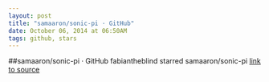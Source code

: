 ```yaml
---
layout: post
title: "samaaron/sonic-pi · GitHub"
date: October 06, 2014 at 06:50AM
tags: github, stars
---
```

##samaaron/sonic-pi · GitHub
fabiantheblind starred samaaron/sonic-pi
[link to source](http://ift.tt/1vG64vK) 
